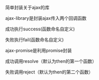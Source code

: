 简单封装关于ajax的库

ajax-library是封装ajax传入两个回调函数

成功执行success(函数命名自定义)

失败执行fail(函数命名自定义)



ajax-promise是利用promise封装

成功调用resolve（默认为then的第一个函数）

失败调用reject（默认为then的第二个函数）

